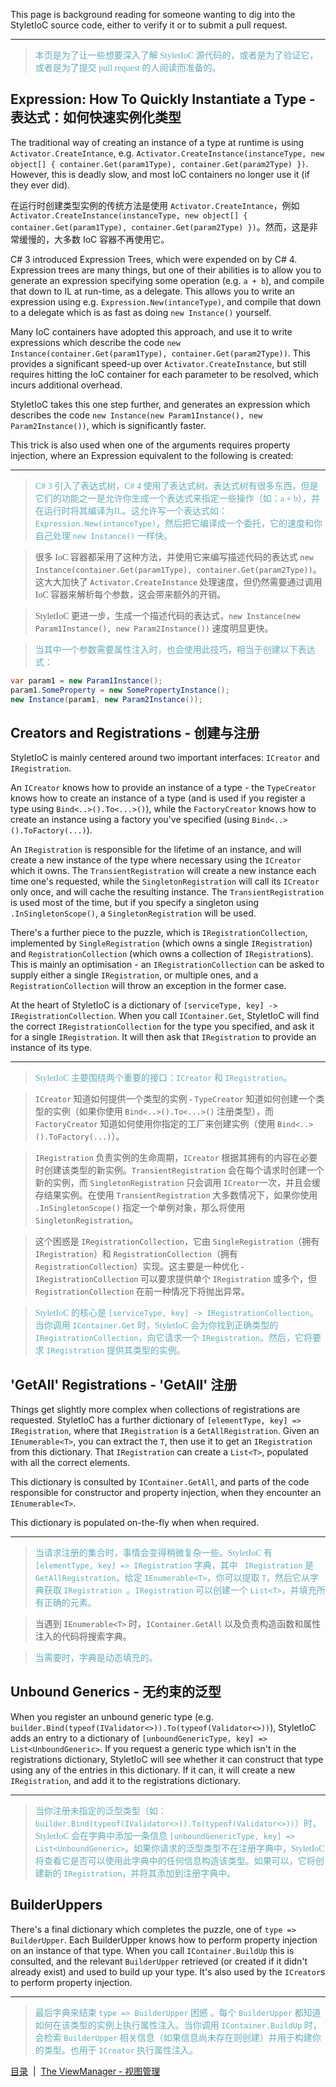 This page is background reading for someone wanting to dig into the StyletIoC source code, either to verify it or to submit a pull request.

---
><font color="#63aebb" face="微软雅黑">本页是为了让一些想要深入了解 StyletIoC 源代码的，或者是为了验证它，或者是为了提交 pull request 的人阅读而准备的。</font>

Expression: How To Quickly Instantiate a Type - 表达式：如何快速实例化类型
---------------------------------------------

The traditional way of creating an instance of a type at runtime is using `Activator.CreateIntance`, e.g. `Activator.CreateInstance(instanceType, new object[] { container.Get(param1Type), container.Get(param2Type) })`. However, this is deadly slow, and most IoC containers no longer use it (if they ever did).

在运行时创建类型实例的传统方法是使用 `Activator.CreateIntance`，例如 `Activator.CreateInstance(instanceType, new object[] { container.Get(param1Type), container.Get(param2Type) })`。然而，这是非常缓慢的，大多数 IoC 容器不再使用它。

C# 3 introduced Expression Trees, which were expended on by C# 4. Expression trees are many things, but one of their abilities is to allow you to generate an expression specifying some operation (e.g. `a + b`), and compile that down to IL at run-time, as a delegate. This allows you to write an expression using e.g. `Expression.New(intanceType)`, and compile that down to a delegate which is as fast as doing `new Instance()` yourself.

Many IoC containers have adopted this approach, and use it to write expressions which describe the code `new Instance(container.Get(param1Type), container.Get(param2Type))`. This provides a significant speed-up over `Activator.CreateInstance`, but still requires hitting the IoC container for each parameter to be resolved, which incurs additional overhead.

StyletIoC takes this one step further, and generates an expression which describes the code `new Instance(new Param1Instance(), new Param2Instance())`, which is significantly faster.

This trick is also used when one of the arguments requires property injection, where an Expression equivalent to the following is created:

---
><font color="#63aebb" face="微软雅黑">C# 3 引入了表达式树，C# 4 使用了表达式树。表达式树有很多东西，但是它们的功能之一是允许你生成一个表达式来指定一些操作（如：a + b），并在运行时将其编译为IL。这允许写一个表达式如：`Expression.New(intanceType)`，然后把它编译成一个委托，它的速度和你自己处理 `new Instance()` 一样快。

>很多 IoC 容器都采用了这种方法，并使用它来编写描述代码的表达式 `new Instance(container.Get(param1Type), container.Get(param2Type))`。这大大加快了 `Activator.CreateInstance` 处理速度，但仍然需要通过调用 IoC 容器来解析每个参数，这会带来额外的开销。

>StyletIoC 更进一步，生成一个描述代码的表达式，`new Instance(new Param1Instance(), new Param2Instance())` 速度明显更快。

>当其中一个参数需要属性注入时，也会使用此技巧，相当于创建以下表达式：</font>

```csharp
var param1 = new Param1Instance();
param1.SomeProperty = new SomePropertyInstance();
new Instance(param1, new Param2Instance());
```

Creators and Registrations - 创建与注册
--------------------------

StyletIoC is mainly centered around two important interfaces: `ICreator` and `IRegistration`.

An `ICreator` knows how to provide an instance of a type - the `TypeCreator` knows how to create an instance of a type (and is used if you register a type using `Bind<..>().To<...>()`), while the `FactoryCreator` knows how to create an instance using a factory you've specified (using `Bind<..>().ToFactory(...)`).

An `IRegistration` is responsible for the lifetime of an instance, and will create a new instance of the type where necessary using the `ICreator` which it owns. The `TransientRegistration` will create a new instance each time one's requested, while the `SingletonRegistration` will call its `ICreator` only once, and will cache the resulting instance. The `TransientRegistration` is used most of the time, but if you specify a singleton using `.InSingletonScope()`, a `SingletonRegistration` will be used.

There's a further piece to the puzzle, which is `IRegistrationCollection`, implemented by `SingleRegistration` (which owns a single `IRegistration`) and `RegistrationCollection` (which owns a collection of `IRegistration`s). This is mainly an optimisation - an `IRegistrationCollection` can be asked to supply either a single `IRegistration`, or multiple ones, and a `RegistrationCollection` will throw an exception in the former case.

At the heart of StyletIoC is a dictionary of `[serviceType, key] -> IRegistrationCollection`. When you call `IContainer.Get`, StyletIoC will find the correct `IRegistrationCollection` for the type you specified, and ask it for a single `IRegistration`. It will then ask that `IRegistration` to provide an instance of its type.

---
><font color="#63aebb" face="微软雅黑">StyletIoC 主要围绕两个重要的接口：`ICreator` 和 `IRegistration`。

>`ICreator` 知道如何提供一个类型的实例 - `TypeCreator` 知道如何创建一个类型的实例（如果你使用 `Bind<..>().To<...>()` 注册类型），而 `FactoryCreator` 知道如何使用你指定的工厂来创建实例（使用 `Bind<..>().ToFactory(...)`）。

>`IRegistration` 负责实例的生命周期，`ICreator` 根据其拥有的内容在必要时创建该类型的新实例。`TransientRegistration` 会在每个请求时创建一个新的实例，而 `SingletonRegistration` 只会调用 `ICreator`一次，并且会缓存结果实例。在使用 `TransientRegistration` 大多数情况下，如果你使用 `.InSingletonScope()` 指定一个单例对象，那么将使用 `SingletonRegistration`。

>这个困惑是 `IRegistrationCollection`，它由 `SingleRegistration`（拥有 `IRegistration`）和 `RegistrationCollection`（拥有 `RegistrationCollection`）实现。这主要是一种优化 - `IRegistrationCollection` 可以要求提供单个 `IRegistration` 或多个，但 `RegistrationCollection` 在前一种情况下将抛出异常。

>StyletIoC 的核心是 `[serviceType, key] -> IRegistrationCollection`。当你调用 `IContainer.Get` 时，StyletIoC 会为你找到正确类型的 `IRegistrationCollection`，向它请求一个 `IRegistration`。然后，它将要求 `IRegistration` 提供其类型的实例。</font>

'GetAll' Registrations - 'GetAll' 注册
----------------------

Things get slightly more complex when collections of registrations are requested. StyletIoC has a further dictionary of `[elementType, key] => IRegistration`, where that `IRegistration` is a `GetAllRegistration`. Given an `IEnumerable<T>`, you can extract the `T`, then use it to get an `IRegistration` from this dictionary. That `IRegistration` can create a `List<T>`, populated with all the correct elements.

This dictionary is consulted by `IContainer.GetAll`, and parts of the code responsible for constructor and property injection, when they encounter an `IEnumerable<T>`.

This dictionary is populated on-the-fly when when required.

---
><font color="#63aebb" face="微软雅黑">当请求注册的集合时，事情会变得稍微复杂一些。StyletIoC 有 `[elementType, key] => IRegistration` 字典，其中 ` IRegistration` 是 `GetAllRegistration`。给定 `IEnumerable<T>`，你可以提取 `T`，然后它从字典获取 `IRegistration `。`IRegistration` 可以创建一个 `List<T>`，并填充所有正确的元素。

>当遇到 `IEnumerable<T>` 时，`IContainer.GetAll` 以及负责构造函数和属性注入的代码将搜索字典。

>当需要时，字典是动态填充的。</font>

Unbound Generics - 无约束的泛型
----------------

When you register an unbound generic type (e.g. `builder.Bind(typeof(IValidator<>)).To(typeof(Validator<>))`), StyletIoC adds an entry to a dictionary of `[unboundGenericType, key] => List<UnboundGeneric>`. If you request a generic type which isn't in the registrations dictionary, StyletIoC will see whether it can construct that type using any of the entries in this dictionary. If it can, it will create a new `IRegistration`, and add it to the registrations dictionary.

---
><font color="#63aebb" face="微软雅黑">当你注册未指定的泛型类型（如：`builder.Bind(typeof(IValidator<>)).To(typeof(Validator<>))`）时，StyletIoC 会在字典中添加一条信息 `[unboundGenericType, key] => List<UnboundGeneric>`。如果你请求的泛型类型不在注册字典中，StyletIoC 将查看它是否可以使用此字典中的任何信息构造该类型。如果可以，它将创建新的 `IRegistration`，并将其添加到注册字典中。</font>

BuilderUppers
-------------

There's a final dictionary which completes the puzzle, one of `type => BuilderUpper`. Each BuilderUpper knows how to perform property injection on an instance of that type. When you call `IContainer.BuildUp` this is consulted, and the relevant `BuilderUpper` retrieved (or created if it didn't already exist) and used to build up your type. It's also used by the `ICreator`s to perform property injection.

---
><font color="#63aebb" face="微软雅黑">最后字典来结束 `type => BuilderUpper` 困惑 。每个 `BuilderUpper` 都知道如何在该类型的实例上执行属性注入。当你调用 `IContainer.BuildUp` 时，会检索 `BuilderUpper` 相关信息（如果信息尚未存在则创建）并用于构建你的类型。也用于 `ICreator` 执行属性注入。</font>

[目录](./../Index.md)&nbsp;&nbsp;|&nbsp;&nbsp;[The ViewManager - 视图管理](./../The-ViewManager.md)